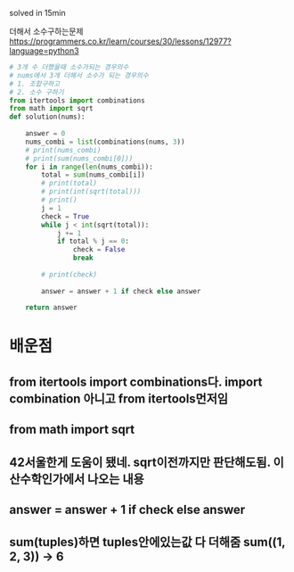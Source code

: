 solved in 15min

더해서 소수구하는문제
https://programmers.co.kr/learn/courses/30/lessons/12977?language=python3

```python
# 3개 수 더했을때 소수가되는 경우의수
# nums에서 3개 더해서 소수가 되는 경우의수
# 1. 조합구하고
# 2. 소수 구하기
from itertools import combinations
from math import sqrt
def solution(nums):
    
    answer = 0
    nums_combi = list(combinations(nums, 3))
    # print(nums_combi)
    # print(sum(nums_combi[0]))
    for i in range(len(nums_combi)):
        total = sum(nums_combi[i])
        # print(total)
        # print(int(sqrt(total)))
        # print()
        j = 1
        check = True
        while j < int(sqrt(total)):
            j += 1
            if total % j == 0:
                check = False
                break
        
        # print(check)
        
        answer = answer + 1 if check else answer
        
    return answer
```

# 배운점
## from itertools import combinations다. import combination 아니고 from itertools먼저임
## from math import sqrt
## 42서울한게 도움이 됐네. sqrt이전까지만 판단해도됨. 이산수학인가에서 나오는 내용
## answer = answer + 1 if check else answer
## sum(tuples)하면 tuples안에있는값 다 더해줌 sum((1, 2, 3)) -> 6
